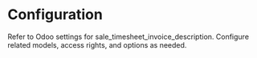 # Configuration

Refer to Odoo settings for sale_timesheet_invoice_description. Configure related models, access rights, and options as needed.
